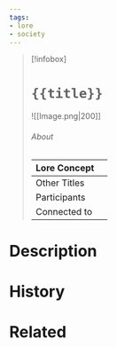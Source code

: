 ```yaml
---
tags:
- lore
- society
---
```

> [!infobox]
> # `{{title}}`
> ![[Image.png|200]]
> ###### About
> | Lore Concept |   |
> | ---- | ---- |
> | Other Titles |  |
> | Participants |  |
> | Connected to |   |

# Description



# History



# Related


